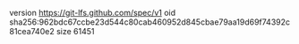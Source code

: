 version https://git-lfs.github.com/spec/v1
oid sha256:962bdc67ccbe23d544c80cab460952d845cbae79aa19d69f74392c81cea740e2
size 61451
